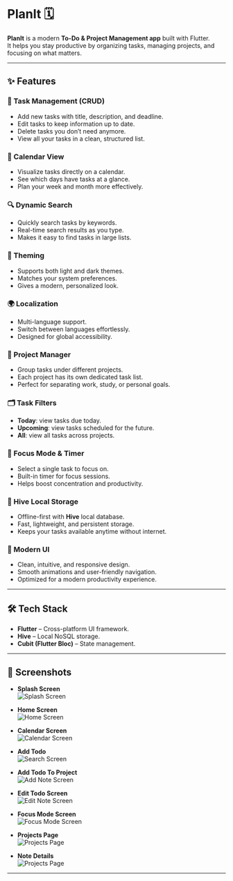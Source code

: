 # PlanIt 🗓️  

**PlanIt** is a modern **To-Do & Project Management app** built with Flutter.  
It helps you stay productive by organizing tasks, managing projects, and focusing on what matters.  

---

## ✨ Features  

### 📝 Task Management (CRUD)  
- Add new tasks with title, description, and deadline.  
- Edit tasks to keep information up to date.  
- Delete tasks you don’t need anymore.  
- View all your tasks in a clean, structured list.  

### 📅 Calendar View  
- Visualize tasks directly on a calendar.  
- See which days have tasks at a glance.  
- Plan your week and month more effectively.  

### 🔍 Dynamic Search  
- Quickly search tasks by keywords.  
- Real-time search results as you type.  
- Makes it easy to find tasks in large lists.  

### 🎨 Theming  
- Supports both light and dark themes.  
- Matches your system preferences.  
- Gives a modern, personalized look.  

### 🌍 Localization  
- Multi-language support.  
- Switch between languages effortlessly.  
- Designed for global accessibility.  

### 📂 Project Manager  
- Group tasks under different projects.  
- Each project has its own dedicated task list.  
- Perfect for separating work, study, or personal goals.  

### 🗂️ Task Filters  
- **Today**: view tasks due today.  
- **Upcoming**: view tasks scheduled for the future.  
- **All**: view all tasks across projects.  

### 🎯 Focus Mode & Timer  
- Select a single task to focus on.  
- Built-in timer for focus sessions.  
- Helps boost concentration and productivity.  

### 💾 Hive Local Storage  
- Offline-first with **Hive** local database.  
- Fast, lightweight, and persistent storage.  
- Keeps your tasks available anytime without internet.  

### 💎 Modern UI  
- Clean, intuitive, and responsive design.  
- Smooth animations and user-friendly navigation.  
- Optimized for a modern productivity experience.  

---

## 🛠️ Tech Stack  

- **Flutter** – Cross-platform UI framework.  
- **Hive** – Local NoSQL storage.  
- **Cubit (Flutter Bloc)** – State management.  

---

## 📸 Screenshots  


- **Splash Screen**  
  ![Splash Screen](assets/imgs/screenshots/splash.jpg)  

- **Home Screen**  
  ![Home Screen](assets/imgs/screenshots/home.jpg)  

- **Calendar Screen**  
  ![Calendar Screen](assets/imgs/screenshots/calendar_page.jpg)  

- **Add Todo**  
  ![Search Screen](assets/imgs/screenshots/addTodo.jpg)  

- **Add Todo To Project**  
  ![Add Note Screen](assets/imgs/screenshots/add_todo_to_project.jpg)  

- **Edit Todo Screen**  
  ![Edit Note Screen](assets/imgs/screenshots/edit_todo.jpg)  

- **Focus Mode Screen**  
  ![Focus Mode Screen](assets/imgs/screenshots/focus_mode.jpg)  

- **Projects Page**  
  ![Projects Page](assets/imgs/screenshots/projects.jpg)  

- **Note Details**  
  ![Projects Page](assets/imgs/screenshots/note_details.jpg)  

---
